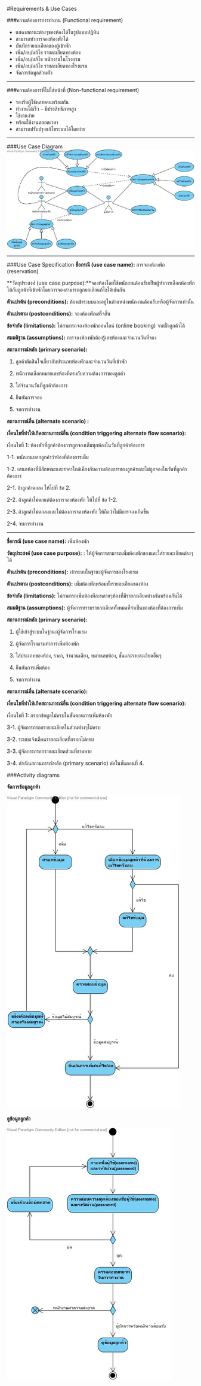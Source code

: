 #Requirements & Use Cases

###ความต้องการการทำงาน (Functional requirement)
* แสดงสถานะต่างๆของห้องได้ในรูปแบบปฏิทิน
* สามารถทำการจองห้องพักได้
* บันทึกรายละเอียดของผู้เข้าพัก
* เพิ่ม/ลบ/แก้ไข รายละเอียดของห้อง
* เพิ่ม/ลบ/แก้ไข พนักงานในโรงแรม
* เพิ่ม/ลบ/แก้ไข รายละเอียดของโรงแรม
* จัดการข้อมูลส่วนตัว

--------------------------
###ความต้องการที่ไม่ใช่หน้าที่ (Non-functional requirement)
* รองรับผู้ใช้หลายคนพร้อมกัน
* ทำงานได้เร็ว – มีประสิทธิภาพสูง
* ใช้งานง่าย
* พร้อมใช้งานตลอดเวลา
* สามารถปรับปรุงแก้ไขระบบได้โดยง่าย

--------------------------
###Use Case Diagram
![Use Case Diagram](https://github.com/CE-KMITL-OOAD-2014/hotel-management-system/blob/master/images/use%20case%20diagram.jpg)

--------------------------

###Use Case Specification
**ชื่อกรณี (use case name):** การจองห้องพัก (reservation)

**วัตถุประสงค์  (use case purpose):**จองห้องโดยใช้พนักงานต้อนรับเป็นผู้ทำการเลือกห้องพักให้กับลูกค้าที่เข้าพักโดยการจองสามารถถูกยกเลิกแก้ไขได้เช่นกัน

**ตัวแปรต้น  (preconditions):** ต้องเข้าระบบและอยู่ในตำแหน่งพนักงานต้อนรับหรือผู้จัดการเท่านั้น

**ตัวแปรตาม (postconditions):** จองห้องพักเสร็จสิ้น

**ข้อจำกัด (limitations):**  ไม่สามารถจองห้องพักออนไลน์ (online booking) จากฝั่งลูกค้าได้

**สมมติฐาน (assumptions):** การจองห้องพักต้องรู้เลขห้องและจำนวนวันที่จอง

**สถานการณ์หลัก (primary scenario):**


1. ลูกค้าตัดสินใจเกี่ยวกับประเภทห้องพักและจำนวนวันที่เข้าพัก

2. พนักงานเลือกหมายเลขห้องที่ตรงกับความต้องการของลูกค้า

3. ใส่จำนวนวันที่ลูกค้าต้องการ

4. ยืนยันการจอง

5. จบการทำงาน

**สถานการณ์อื่น  (alternate scenario) :**

**เงื่อนไขที่ทำให้เกิดสถานการณ์อื่น (condition triggering  alternate flow scenario):**

  เงื่อนไขที่ 1: ห้องพักที่ลูกค้าต้องการถูกจองเต็มทุกห้องในวันที่ลูกค้าต้องการ

1-1. พนักงานบอกลูกค้าว่าห้องที่ต้องการเต็ม

1-2. เสนอห้องที่มีลักษณะและราคาใกล้เคียงกับความต้องการของลูกค้าและไม่ถูกจองในวันที่ลูกค้าต้องการ

2-1. ถ้าลูกค้าตกลง ให้ไปที่ ข้อ 2.

2-2. ถ้าลูกค้าไม่ตกแต่ต้องการจองห้องพัก ให้ไปที่ ข้อ 1-2.

2-3. ถ้าลูกค้าไม่ตกลงและไม่ต้องการจองห้องพัก ให้ถือว่าไม่มีการจองเกิดขึ้น

2-4. จบการทำงาน

--------------------------


**ชื่อกรณี (use case name):** เพิ่มห้องพัก

**วัตถุประสงค์  (use case purpose):** : ให้ผู้จัดการสามารถเพิ่มห้องพักของและใส่รายละเอียดต่างๆได้

**ตัวแปรต้น  (preconditions):** เข้าระบบในฐานะผู้จัดการของโรงแรม

**ตัวแปรตาม (postconditions):** เพิ่มห้องพักพร้อมทั้งรายละเอียดของห้อง

**ข้อจำกัด (limitations):**  ไม่สามารถเพิ่มห้องทีละหลายๆห้องที่มีรายละเอียดต่างกันพร้อมกันได้

**สมมติฐาน (assumptions):**  ผู้จัดการทราบรายละเอียดทั้งหมดที่จำเป็นของห้องที่ต้องการเพิ่ม

**สถานการณ์หลัก (primary scenario):**

1. ผู้ใช้เข้าสู่ระบบในฐานะผู้จัดการโรงแรม

2. ผู้จัดการโรงแรมทำการเพิ่มห้องพัก

3. ใส่ประเภทของห้อง, ราคา, จำนวนเตียง, หมายเลขห้อง, ชั้นและรายละเอียดอื่นๆ

4. ยืนยันการเพิ่มห้อง
5. จบการทำงาน

**สถานการณ์อื่น  (alternate scenario):**

**เงื่อนไขที่ทำให้เกิดสถานการณ์อื่น (condition triggering  alternate flow scenario):**

เงื่อนไขที่ 1: กรอกข้อมูลไม่ครบในขั้นตอนการเพิ่มห้องพัก

3-1. ผู้จัดการกรอกรายละเอียดในส่วนต่างๆไม่ครบ

3-2. ระบบแจ้งเตือนรายละเอียดที่กรอกไม่ครบ

3-3. ผู้จัดการกรอกรายละเอียดส่วนที่ขาดหาย

3-4. ดำเนินสถานการณ์หลัก (primary scenario) ต่อในขั้นตอนที่ 4.

###Activity diagrams

**จัดการข้อมูลลูกค้า**

![Activity diagram manage user profile](https://github.com/CE-KMITL-OOAD-2014/hotel-management-system/blob/master/images/act-add-edit-delete-customer-profile.jpg)

**ดูข้อมูลลูกค้า**

![Activity diagram view customer profile](https://github.com/CE-KMITL-OOAD-2014/hotel-management-system/blob/master/images/act-view-customer-profile.jpg)
